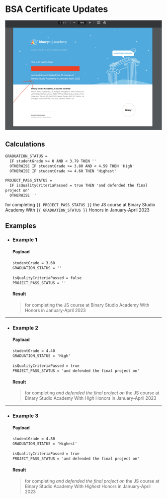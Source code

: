 # BSA Certificate Updates

<p align="center">
  <img src="./assets/img/example.png" alt="Example.">
</p>

## Calculations

```
GRADUATION_STATUS =
  IF studentGrade >= 0 AND < 3.79 THEN ''
  OTHERWISE IF studentGrade >= 3.80 AND < 4.59 THEN 'High'
  OTHERWISE IF studentGrade >= 4.60 THEN 'Highest'
```

```
PROJECT_PASS_STATUS =
  IF isQualityCriteriaPassed = true THEN 'and defended the final project on'
  OTHERWISE ''
```

for completing `{{ PROJECT_PASS_STATUS }}` the JS course at Binary Studio Academy With `{{ GRADUATION_STATUS }}` Honors in January-April 2023

## Examples

- ### Example 1

  #### Payload
  ```
  studentGrade = 3.60
  GRADUATION_STATUS = ''

  isQualityCriteriaPassed = false
  PROJECT_PASS_STATUS = ''
  ```

  #### Result
  > for completing the JS course at Binary Studio Academy With Honors in January-April 2023

___

- ### Example 2

  #### Payload
  ```
  studentGrade = 4.40
  GRADUATION_STATUS = 'High'

  isQualityCriteriaPassed = true
  PROJECT_PASS_STATUS = 'and defended the final project on'
  ```

  #### Result
  > for completing *and defended the final project on* the JS course at Binary Studio Academy With *High* Honors in January-April 2023

___

- ### Example 3

  #### Payload
  ```
  studentGrade = 4.80
  GRADUATION_STATUS = 'Highest'

  isQualityCriteriaPassed = true
  PROJECT_PASS_STATUS = 'and defended the final project on'
  ```

  #### Result
  > for completing *and defended the final project on* the JS course at Binary Studio Academy With *Highest* Honors in January-April 2023
